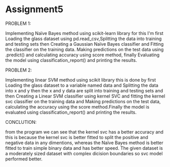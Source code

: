 # Assignment5

PROBLEM 1:

Implementing Naïve Bayes method using scikit-learn library for this I'm first Loading the glass dataset using pd.read_csv,Splitting the data into training and testing sets then Creating a Gaussian Naïve Bayes classifier and Fitting the classifier on the training data. Making predictions on the test data using .predict() and calculating accuracy using score method, finally Evaluating the model using classification_report() and printing the results.

PROBLEM 2:

Implementing linear SVM method using scikit library this is done by first Loading the glass dataset to a variable named data and Splitting the data into x and y then the x and y data are split into training and testing sets and then Creating a Linear SVM classifier using kernel SVC and fitting the kernel svc classifier on the training data and Making predictions on the test data, calculating the accuracy using the score method.Finally the model is evaluated using classification_report() and printing the results.

CONCLUTION:

from the program we can see that the kernel svc has a better accuracy and this is because the kernel svc is better fitted to split the positive and negative data in any dimentions, whereas the Naïve Bayes method is better fitted to train simple binary data and has better speed. The given dataset is a moderately sized dataset with complex dicision boundaries so svc model performed better. 
